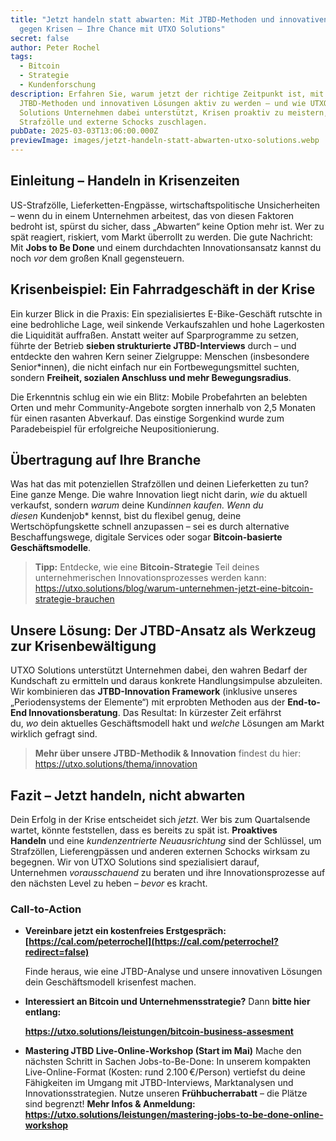 ```yaml
---
title: "Jetzt handeln statt abwarten: Mit JTBD-Methoden und innovativen Lösungen
  gegen Krisen – Ihre Chance mit UTXO Solutions"
secret: false
author: Peter Rochel
tags:
  - Bitcoin
  - Strategie
  - Kundenforschung
description: Erfahren Sie, warum jetzt der richtige Zeitpunkt ist, mit
  JTBD-Methoden und innovativen Lösungen aktiv zu werden – und wie UTXO
  Solutions Unternehmen dabei unterstützt, Krisen proaktiv zu meistern, bevor
  Strafzölle und externe Schocks zuschlagen.
pubDate: 2025-03-03T13:06:00.000Z
previewImage: images/jetzt-handeln-statt-abwarten-utxo-solutions.webp
---
```

## Einleitung – Handeln in Krisenzeiten

US-Strafzölle, Lieferketten-Engpässe, wirtschaftspolitische Unsicherheiten – wenn du in einem Unternehmen arbeitest, das von diesen Faktoren bedroht ist, spürst du sicher, dass „Abwarten“ keine Option mehr ist. Wer zu spät reagiert, riskiert, vom Markt überrollt zu werden. Die gute Nachricht: Mit **Jobs to Be Done** und einem durchdachten Innovationsansatz kannst du noch *vor* dem großen Knall gegensteuern.

## Krisenbeispiel: Ein Fahrradgeschäft in der Krise

Ein kurzer Blick in die Praxis: Ein spezialisiertes E-Bike-Geschäft rutschte in eine bedrohliche Lage, weil sinkende Verkaufszahlen und hohe Lagerkosten die Liquidität auffraßen. Anstatt weiter auf Sparprogramme zu setzen, führte der Betrieb **sieben strukturierte JTBD-Interviews** durch – und entdeckte den wahren Kern seiner Zielgruppe: Menschen (insbesondere Senior*innen), die nicht einfach nur ein Fortbewegungsmittel suchten, sondern **Freiheit, sozialen Anschluss und mehr Bewegungsradius**.

Die Erkenntnis schlug ein wie ein Blitz: Mobile Probefahrten an belebten Orten und mehr Community-Angebote sorgten innerhalb von 2,5 Monaten für einen rasanten Abverkauf. Das einstige Sorgenkind wurde zum Paradebeispiel für erfolgreiche Neupositionierung.

## Übertragung auf Ihre Branche

Was hat das mit potenziellen Strafzöllen und deinen Lieferketten zu tun? Eine ganze Menge. Die wahre Innovation liegt nicht darin, *wie* du aktuell verkaufst, sondern *warum* deine Kund*innen kaufen. Wenn du diesen* Kundenjob* kennst, bist du flexibel genug, deine Wertschöpfungskette schnell anzupassen – sei es durch alternative Beschaffungswege, digitale Services oder sogar **Bitcoin-basierte Geschäftsmodelle**.

> **Tipp:** Entdecke, wie eine **Bitcoin-Strategie** Teil deines unternehmerischen Innovationsprozesses werden kann: https://utxo.solutions/blog/warum-unternehmen-jetzt-eine-bitcoin-strategie-brauchen

## Unsere Lösung: Der JTBD-Ansatz als Werkzeug zur Krisenbewältigung

UTXO Solutions unterstützt Unternehmen dabei, den wahren Bedarf der Kundschaft zu ermitteln und daraus konkrete Handlungsimpulse abzuleiten. Wir kombinieren das **JTBD-Innovation Framework** (inklusive unseres „Periodensystems der Elemente“) mit erprobten Methoden aus der **End-to-End Innovationsberatung**. Das Resultat: In kürzester Zeit erfährst du, *wo* dein aktuelles Geschäftsmodell hakt und *welche* Lösungen am Markt wirklich gefragt sind.

> **Mehr über unsere JTBD-Methodik & Innovation** findest du hier: https://utxo.solutions/thema/innovation

## Fazit – Jetzt handeln, nicht abwarten

Dein Erfolg in der Krise entscheidet sich *jetzt*. Wer bis zum Quartalsende wartet, könnte feststellen, dass es bereits zu spät ist. **Proaktives Handeln** und eine *kundenzentrierte Neuausrichtung* sind der Schlüssel, um Strafzöllen, Lieferengpässen und anderen externen Schocks wirksam zu begegnen. Wir von UTXO Solutions sind spezialisiert darauf, Unternehmen *vorausschauend* zu beraten und ihre Innovationsprozesse auf den nächsten Level zu heben – *bevor* es kracht.

### Call-to-Action

* **Vereinbare jetzt ein kostenfreies Erstgespräch: [https://cal.com/peterrochel](https://cal.com/peterrochel?redirect=false)**

  Finde heraus, wie eine JTBD-Analyse und unsere innovativen Lösungen dein Geschäftsmodell krisenfest machen.
* **Interessiert an Bitcoin und Unternehmensstrategie?** Dann **bitte hier entlang:**

  [**https://utxo.solutions/leistungen/bitcoin-business-assesment** ](https://utxo.solutions/leistungen/bitcoin-business-assesment)
* **Mastering JTBD Live-Online-Workshop (Start im Mai)**
  Mache den nächsten Schritt in Sachen Jobs-to-Be-Done: In unserem kompakten Live-Online-Format (Kosten: rund 2.100 €/Person) vertiefst du deine Fähigkeiten im Umgang mit JTBD-Interviews, Marktanalysen und Innovationsstrategien. Nutze unseren **Frühbucherrabatt** – die Plätze sind begrenzt!
  **Mehr Infos & Anmeldung: <https://utxo.solutions/leistungen/mastering-jobs-to-be-done-online-workshop>**[
  ](https://utxo.solutions/leistungen/bitcoin-business-assesment)
